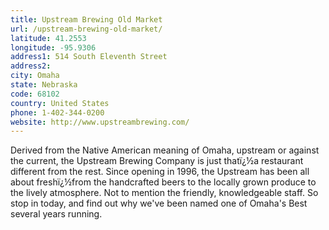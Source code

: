 ```yaml
---
title: Upstream Brewing Old Market
url: /upstream-brewing-old-market/
latitude: 41.2553
longitude: -95.9306
address1: 514 South Eleventh Street
address2: 
city: Omaha
state: Nebraska
code: 68102
country: United States
phone: 1-402-344-0200
website: http://www.upstreambrewing.com/
---
```

Derived from the Native American meaning of Omaha, upstream or against the current, the Upstream Brewing Company is just thatï¿½a restaurant different from the rest. Since opening in 1996, the Upstream has been all about freshï¿½from the handcrafted beers to the locally grown produce to the lively atmosphere. Not to mention the friendly, knowledgeable staff. So stop in today, and find out why we've been named one of Omaha's Best several years running.
